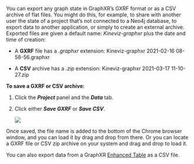 You can export any graph state in GraphXR’s GXRF format or as a CSV archive of flat files. You might do this, for example, to share with another user the state of a project that’s not connected to a Neo4j database, to export data to another application, or simply to create an external archive. Exported files are given a default name: _Kineviz-graphxr_ plus the date and time of creation:

*   A **GXRF** file has a _.graphxr_ extension: Kineviz-graphxr 2021-02-16 08-58-56.graphxr
    
*   A **CSV** archive has a _.zip_ extension: Kineviz-graphxr 2021-03-17 11-10-27.zip
    

**To save a GXRF or CSV archive:**

1.  Click the _**Project**_ panel and the _**Data**_ tab.
    
2.  Click either _**Save GXRF**_ or _**Save CSV**_.
    
    ![](https://kineviz.atlassian.net/wiki/download/attachments/1719535591/02_07_01_SaveCSV_GXRF.png?api=v2)

Once saved, the file name is added to the bottom of the Chrome browser window, and you can load it by drag and drop from there. Or you can locate a GXRF file or CSV zip archive on your system and drag and drop to load it.

You can also export data from a GraphXR [Enhanced Table](../navigating-and-selecting-graph-data/using-tables) as a CSV file.